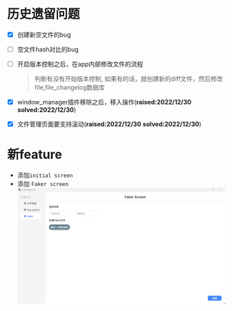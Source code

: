 # 历史遗留问题

- [x] 创建新空文件的bug
- [ ] 空文件hash对比的bug
- [ ] 开启版本控制之后，在app内部修改文件的流程
    > 判断有没有开始版本控制, 如果有的话，就创建新的diff文件，然后修改file,file_changelog数据库
- [x] window_manager插件移除之后，移入操作(**raised:2022/12/30**  **solved:2022/12/30**)
- [x] 文件管理页面要支持滚动(**raised:2022/12/30** **solved:2022/12/30**)


# 新feature

* 添加`initial screen`
* 添加 `Faker screen`
![image](../images/v0_0_4/0_0_4.gif)

  